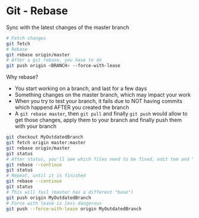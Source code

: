 # Git - Rebase

Sync with the latest changes of the master branch

```bash
# Fetch changes
git fetch
# Rebase
git rebase origin/master
# After a git rebase, you have to do
git push origin <BRANCH> --force-with-lease
```

Why rebase?
- You start working on a branch, and last for a few days
- Something changes on the master branch, which may impact your work
- When you try to test your branch, it fails due to NOT having commits which happend AFTER you created the branch
- A `git rebase master`, then `git pull` and finally `git push` would allow to get those changes, apply them to your branch and finally push them with your branch

```bash
git checkout MyOutdatedBranch
git fetch origin master:master
git rebase origin/master
git status
# After status, you'll see which files need to be fixed, edit tem and "continue"
git rebase --continue
git status
# Repeat, until it is finished
git rebase --continue
git status
# This will fail (master has a different "base")
git push origin MyOutdatedBranch
# Force with lease is less dangerous
git push --force-with-lease origin MyOutdatedBranch
```
